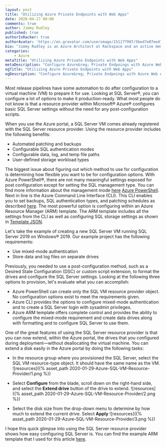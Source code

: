 ```yaml
---
layout: post
title: "Utilizing Azure Private Endpoints with Web Apps"
date: 2020-04-17 00:00
comments: true
author: Jimmy Rudley
published: true
authorIsRacker: true
authorAvatar: 'https://en.gravatar.com/userimage/151177997/5bed7e07ee47533cbd34b951d463bcb7.jpg'
bio: "Jimmy Rudley is an Azure Architect at Rackspace and an active member of the Azure community. He focuses on solving large and complex architecture and automation problems within Azure."
categories:
    - Azure
metaTitle: "Utilizing Azure Private Endpoints with Web Apps"
metaDescription: "Configure Azure&reg; Private Endpoings with Azure Web Apps."
ogTitle: "Utilizing Azure Private Endpoints with Web Apps"
ogDescription: "Configure Azure&reg; Private Endpoings with Azure Web Apps."
---
```


Most release pipelines have some automation to do after configuration to a
virtual machine (VM) to prepare it for use. Looking at SQL Server&reg;, you
can configure a lot of options to make it production-ready. What most people
do not know is that a resource provider within Microsoft&reg; Azure&reg; configures
basic SQL Server settings without the need for any post-configuration scripts.

<!-- more -->

When you use the Azure portal, a SQL Server VM comes already registered
with the SQL Server resource provider. Using the resource provider includes
the following benefits:

-  Automated patching and backups
-  Configurable SQL authentication modes
-  Configurable data, log, and temp file paths
-  User-defined storage workload types

The biggest issue about figuring out which method to use for configuration is determining
how flexible you want to be for configuration options. With Azure PowerShell&reg;,
there are not many meaningful settings exposed for post configuration except
for setting the SQL management type. You can find more information about the
management mode [here](https://docs.microsoft.com/en-us/azure/virtual-machines/windows/sql/virtual-machines-windows-sql-register-with-resource-provider?tabs=azure-cli%2Cbash#management-modes) [Azure PowerShell](https://docs.microsoft.com/en-us/powershell/module/az.sqlvirtualmachine/new-azsqlvm?view=azps-3.3.0). Next
in line is the Azure Command Line Interface (CLI). This CLI enables you to set backups, SQL authentication
types, and patching schedules as described [here](https://docs.microsoft.com/en-us/cli/azure/sql/vm?view=azure-cli-latest). The most powerful option is configuring within an Azure Resource Manager (ARM) template. The ARM template
includes all the settings from the CLI as well as configuring SQL storage settings as shown in [Template JSON](https://docs.microsoft.com/en-us/azure/templates/microsoft.sqlvirtualmachine/2017-03-01-preview/sqlvirtualmachines#).

Let's take the example of creating a new SQL Server VM running SQL Server 2019 on
Windows&reg; 2019. Our example project has the following requirements:

- Use mixed-mode authentication 
- Store data and log files on separate drives 

Previously, you needed to use a post-configuration method, such as a Desired State
Configuration (DSC) or custom script extension, to format the drives and configure
the SQL Server settings. Looking at the following three options to provision, let's
evaluate what you can accomplish:

-  Azure PowerShell can create only the SQL VM resource provider object. No configuration
   options exist to meet the requirements given.
-  Azure CLI provides the options to configure mixed-mode authentication and to create a
   SQL Server login with sysadmin privileges.
-  Azure ARM template offers complete control and provides the ability to configure the
   mixed-mode requirement and create data drives along with formatting and to configure SQL
   Server to use them.

One of the great features of using the SQL Server resource provider is that you can now
extend, within the Azure portal, the drives that you configured during deployment&mdash;without
deallocating the virtual machine. You can extend a disk easily in the Azure portal by doing the
following tasks:

-  In the resource group where you provisioned the SQL Server, select the SQL VM
   resource-type object. It should have the same name as the VM.
![resources]({% asset_path 2020-01-29-Azure-SQL-VM-Resource-Provider/1.png %})

-  Select **Configure** from the blade, scroll down on the right-hand side, and
   select the **Extend drive** button of the drive to extend.
![resources]({% asset_path 2020-01-29-Azure-SQL-VM-Resource-Provider/2.png %})

-  Select the disk size from the drop-down menu to determine by how much to extend
   the current drive. Select **Apply** 
![resources]({% asset_path 2020-01-29-Azure-SQL-VM-Resource-Provider/3.png %})

I hope this quick glimpse into using the SQL Server resource provider shows how
easy configuring SQL Server is. You can find the example ARM template that I used
for this article [here](https://github.com/jrudley/azureSqlResourceProvider).

